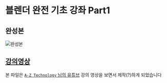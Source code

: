 # 블렌더 완전 기초 강좌 Part1

## 완성본
![완성본](https://user-images.githubusercontent.com/42382793/114299684-99087500-9af7-11eb-9c40-c60ebfe40ed7.png)

## [강의영상](https://youtu.be/7FPaJpwzdjU)

본 파일은 [`A-Z Technology` 님의 유튜브](https://www.youtube.com/channel/UCpp1xltFiMwO1BHTHwuS7UA) 강의 영상을 보면서 제작(?)하게 되었습니다
